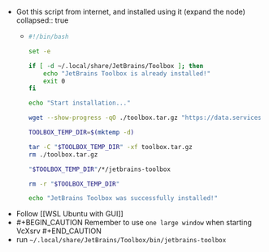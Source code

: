 - Got this script from internet, and installed using it (expand the node)
  collapsed:: true
	- ```bash
	  #!/bin/bash
	  
	  set -e
	  
	  if [ -d ~/.local/share/JetBrains/Toolbox ]; then
	      echo "JetBrains Toolbox is already installed!"
	      exit 0
	  fi
	  
	  echo "Start installation..."
	  
	  wget --show-progress -qO ./toolbox.tar.gz "https://data.services.jetbrains.com/products/download?platform=linux&code=TBA"
	  
	  TOOLBOX_TEMP_DIR=$(mktemp -d)
	  
	  tar -C "$TOOLBOX_TEMP_DIR" -xf toolbox.tar.gz
	  rm ./toolbox.tar.gz
	  
	  "$TOOLBOX_TEMP_DIR"/*/jetbrains-toolbox
	  
	  rm -r "$TOOLBOX_TEMP_DIR"
	  
	  echo "JetBrains Toolbox was successfully installed!"
	  ```
- Follow [[WSL Ubuntu with GUI]]
- #+BEGIN_CAUTION
  Remember to use `one large window` when starting VcXsrv
  #+END_CAUTION
- run `~/.local/share/JetBrains/Toolbox/bin/jetbrains-toolbox`